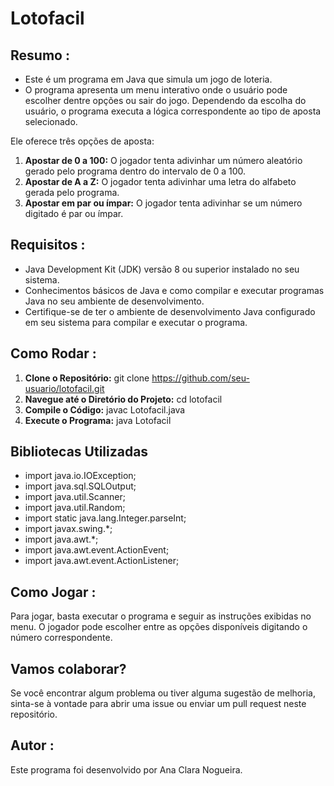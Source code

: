 # Lotofacil

## Resumo :

- Este é um programa em Java que simula um jogo de loteria.
- O programa apresenta um menu interativo onde o usuário pode escolher dentre opções ou sair do jogo. Dependendo da escolha do usuário, o programa executa a lógica correspondente ao tipo de aposta selecionado.

Ele oferece três opções de aposta:

1. **Apostar de 0 a 100:** O jogador tenta adivinhar um número aleatório gerado pelo programa dentro do intervalo de 0 a 100.
2. **Apostar de A a Z:** O jogador tenta adivinhar uma letra do alfabeto gerada pelo programa.
3. **Apostar em par ou ímpar:** O jogador tenta adivinhar se um número digitado é par ou ímpar.

## Requisitos :

- Java Development Kit (JDK) versão 8 ou superior instalado no seu sistema.
- Conhecimentos básicos de Java e como compilar e executar programas Java no seu ambiente de desenvolvimento.
- Certifique-se de ter o ambiente de desenvolvimento Java configurado em seu sistema para compilar e executar o programa.

## Como Rodar :

1. **Clone o Repositório:** git clone https://github.com/seu-usuario/lotofacil.git
2. **Navegue até o Diretório do Projeto:** cd lotofacil
3. **Compile o Código:**  javac Lotofacil.java
4. **Execute o Programa:** java Lotofacil


## Bibliotecas Utilizadas

- import java.io.IOException;
- import java.sql.SQLOutput;
- import java.util.Scanner;
- import java.util.Random;
- import static java.lang.Integer.parseInt;
- import javax.swing.*;
- import java.awt.*;
- import java.awt.event.ActionEvent;
- import java.awt.event.ActionListener;

## Como Jogar :

Para jogar, basta executar o programa e seguir as instruções exibidas no menu. O jogador pode escolher entre as opções disponíveis digitando o número correspondente.

## Vamos colaborar?

Se você encontrar algum problema ou tiver alguma sugestão de melhoria, sinta-se à vontade para abrir uma issue ou enviar um pull request neste repositório.

## Autor :

Este programa foi desenvolvido por Ana Clara Nogueira.


